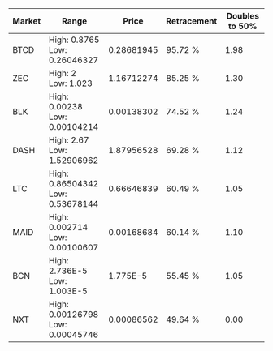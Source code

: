 | Market | Range | Price| Retracement | Doubles to 50% |
| --- | --- | --- | --- | --- |
| BTCD | High: 0.8765<br />Low: 0.26046327 | 0.28681945 | 95.72 % | 1.98 |
| ZEC | High: 2<br />Low: 1.023 | 1.16712274 | 85.25 % | 1.30 |
| BLK | High: 0.00238<br />Low: 0.00104214 | 0.00138302 | 74.52 % | 1.24 |
| DASH | High: 2.67<br />Low: 1.52906962 | 1.87956528 | 69.28 % | 1.12 |
| LTC | High: 0.86504342<br />Low: 0.53678144 | 0.66646839 | 60.49 % | 1.05 |
| MAID | High: 0.002714<br />Low: 0.00100607 | 0.00168684 | 60.14 % | 1.10 |
| BCN | High: 2.736E-5<br />Low: 1.003E-5 | 1.775E-5 | 55.45 % | 1.05 |
| NXT | High: 0.00126798<br />Low: 0.00045746 | 0.00086562 | 49.64 % | 0.00 |
